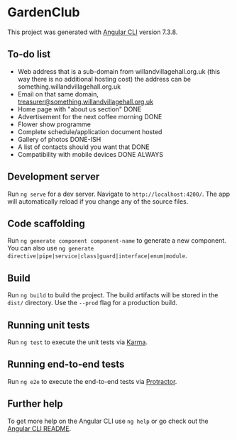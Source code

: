 # GardenClub

This project was generated with [Angular CLI](https://github.com/angular/angular-cli) version 7.3.8.

## To-do list

-	Web address that is a sub-domain from willandvillagehall.org.uk (this way there is no additional hosting cost) the address can be something.willandvillagehall.org.uk
-	Email on that same domain, treasurer@something.willandvillagehall.org.uk
-	Home page with "about us section"  DONE
-	Advertisement for the next coffee morning DONE
-	Flower show programme
-	Complete schedule/application document hosted
-	Gallery of photos DONE-ISH
-	A list of contacts should you want that DONE
-	Compatibility with mobile devices DONE ALWAYS

## Development server

Run `ng serve` for a dev server. Navigate to `http://localhost:4200/`. The app will automatically reload if you change any of the source files.

## Code scaffolding

Run `ng generate component component-name` to generate a new component. You can also use `ng generate directive|pipe|service|class|guard|interface|enum|module`.

## Build

Run `ng build` to build the project. The build artifacts will be stored in the `dist/` directory. Use the `--prod` flag for a production build.

## Running unit tests

Run `ng test` to execute the unit tests via [Karma](https://karma-runner.github.io).

## Running end-to-end tests

Run `ng e2e` to execute the end-to-end tests via [Protractor](http://www.protractortest.org/).

## Further help

To get more help on the Angular CLI use `ng help` or go check out the [Angular CLI README](https://github.com/angular/angular-cli/blob/master/README.md).
